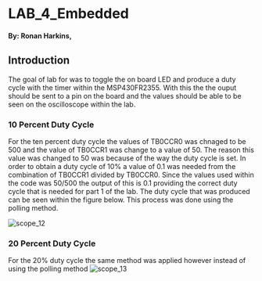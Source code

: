 # LAB_4_Embedded
#### By: Ronan Harkins, 
## Introduction
The goal of lab for was to toggle the on board LED and produce a duty cycle with the timer within the MSP430FR2355. With this the the ouput should be sent to a pin on the board and the values should be able to be seen on the oscilloscope within the lab. 


### 10 Percent Duty Cycle 
For the ten percent duty cycle the values of TB0CCR0 was chnaged to be 500 and the value of TB0CCR1 was change to a value of 50. The reason this value was changed to 50 was because of the way the duty cycle is set. In order to obtain a duty cycle of 10% a value of 0.1 was needed from the combination of  TB0CCR1 divided by TB0CCR0. Since the values used within the code was 50/500 the output of this is 0.1 providing the correct duty cycle that is needed for part 1 of the lab. The duty cycle that was produced can be seen within the figure below. This process was done using the polling method. 

![scope_12](https://user-images.githubusercontent.com/98828696/201200352-896f0096-a02c-4281-add8-218aef6fe114.png)




### 20 Percent Duty Cycle 
For the 20% duty cycle the same method was applied however instead of using the polling method 
![scope_13](https://user-images.githubusercontent.com/98828696/201200302-80c244d6-a2ee-4e86-aa75-b55e915f9e8e.png)


